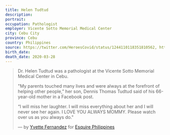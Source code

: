 ```yaml
---
title: Helen Tudtud
description: 
portrait: 
occupation: Pathologist
employer: Vicente Sotto Memorial Medical Center
city: Cebu City
province: Cebu
country: Philippines
source: https://twitter.com/HeroesCovid/status/1244110118351810562, https://www.msn.com/en-ph/news/national/another-doctor-dies-due-to-covid-19-in-cebu-city/ar-BB11R8JM?li=BBr8zL6, https://www.esquiremag.ph/author/yvette-fernandez
birth_date: 
death_date: 2020-03-28
---
```


> Dr. Helen Tudtud was a pathologist at the Vicente Sotto Memorial Medical Center in Cebu. 
> 
> "My parents touched many lives and were always at the forefront of helping other people,” her son, Dennis Thomas Tudtud said of his 66-year-old mother in a Facebook post. 
> 
> “I will miss her laughter. I will miss everything about her and I will never see her again. I LOVE YOU ALWAYS MOMMY. Please watch over us as you always do."
> 
> &mdash; by [Yvette Fernandez](https://www.esquiremag.ph/author/yvette-fernandez) for [Esquire Philippines](https://www.esquiremag.ph/long-reads/doctors-lost-to-covid-19-a2325-20200329-lfrm)